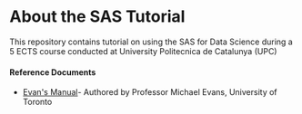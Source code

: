 # About the SAS Tutorial
This repository contains tutorial on using the SAS for Data Science during a 5 ECTS course conducted at University Politecnica de Catalunya (UPC)

#### Reference Documents
* [Evan's Manual](http://www.utstat.utoronto.ca/mikevans/manuals/evanssasman.pdf)- Authored by Professor Michael Evans, University of Toronto
